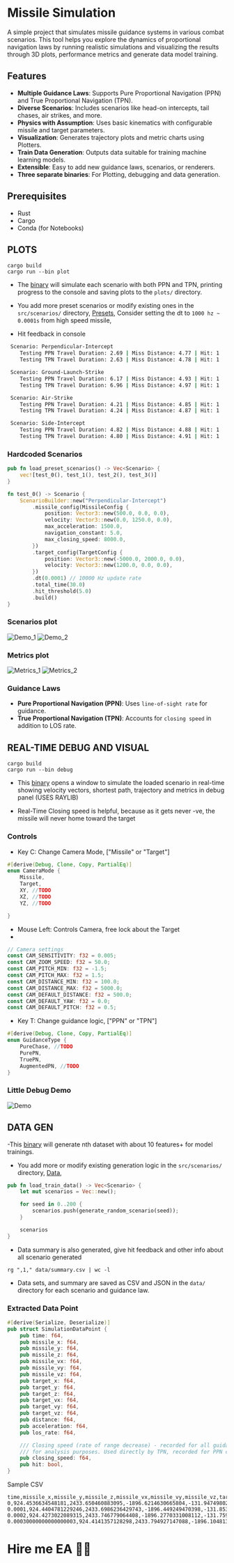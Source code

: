 # Missile Simulation

A simple project that simulates missile guidance systems in various combat scenarios.
This tool helps you explore the dynamics of proportional navigation laws by running realistic simulations and
visualizing the results through 3D plots, performance metrics and generate data model training.

## Features

- **Multiple Guidance Laws**: Supports Pure Proportional Navigation (PPN) and True Proportional Navigation (TPN).
- **Diverse Scenarios**: Includes scenarios like head-on intercepts, tail chases, air strikes, and more.
- **Physics with Assumption**: Uses basic kinematics with configurable missile and target parameters.
- **Visualization**: Generates trajectory plots and metric charts using Plotters.
- **Train Data Generation**: Outputs data suitable for training machine learning models.
- **Extensible**: Easy to add new guidance laws, scenarios, or renderers.
- **Three separate binaries**: For Plotting, debugging and data generation.

## Prerequisites

- Rust
- Cargo
- Conda (for Notebooks)

## PLOTS

   ```shell
   cargo build
   cargo run --bin plot
   ```

- The [binary](src/bin/plot.rs) will simulate each scenario with both PPN and TPN, printing progress to the console and
  saving plots to the `plots/` directory.

- You add more preset scenarios or modify existing ones in the `src/scenarios/`
  directory, [Presets](src/scenarios/presets.rs), Consider setting the dt to `1000 hz ~ 0.0001s` from high speed
  missile,

- Hit feedback in console

```bash
 Scenario: Perpendicular-Intercept
    Testing PPN Travel Duration: 2.69 | Miss Distance: 4.77 | Hit: 1
    Testing TPN Travel Duration: 2.63 | Miss Distance: 4.78 | Hit: 1

 Scenario: Ground-Launch-Strike
    Testing PPN Travel Duration: 6.17 | Miss Distance: 4.93 | Hit: 1
    Testing TPN Travel Duration: 6.96 | Miss Distance: 4.97 | Hit: 1

 Scenario: Air-Strike
    Testing PPN Travel Duration: 4.21 | Miss Distance: 4.85 | Hit: 1
    Testing TPN Travel Duration: 4.24 | Miss Distance: 4.87 | Hit: 1

 Scenario: Side-Intercept
    Testing PPN Travel Duration: 4.82 | Miss Distance: 4.88 | Hit: 1
    Testing TPN Travel Duration: 4.80 | Miss Distance: 4.91 | Hit: 1
```

### Hardcoded Scenarios

```rust
pub fn load_preset_scenarios() -> Vec<Scenario> {
    vec![test_0(), test_1(), test_2(), test_3()]
}

fn test_0() -> Scenario {
    ScenarioBuilder::new("Perpendicular-Intercept")
        .missile_config(MissileConfig {
            position: Vector3::new(500.0, 0.0, 0.0),
            velocity: Vector3::new(0.0, 1250.0, 0.0),
            max_acceleration: 1500.0,
            navigation_constant: 5.0,
            max_closing_speed: 8000.0,
        })
        .target_config(TargetConfig {
            position: Vector3::new(-5000.0, 2000.0, 0.0),
            velocity: Vector3::new(1200.0, 0.0, 0.0),
        })
        .dt(0.0001) // 10000 Hz update rate
        .total_time(30.0)
        .hit_threshold(5.0)
        .build()
}

```

### Scenarios plot

![Demo_1](PPN_trajectory.png)
![Demo_2](TPN_trajectory.png)

### Metrics plot

![Metrics_1](PPN_los_angular_rate.png)
![Metrics_2](TPN_closing_velocity.png)

### Guidance Laws

- **Pure Proportional Navigation (PPN)**: Uses `line-of-sight rate` for guidance.
- **True Proportional Navigation (TPN)**: Accounts for `closing speed` in addition to LOS rate.

## REAL-TIME DEBUG AND VISUAL

```shell
cargo build
cargo run --bin debug
```

- This [binary](src/bin/debug.rs) opens a window to simulate the loaded scenario in real-time showing velocity vectors,
  shortest path, trajectory and metrics in debug
  panel (USES RAYLIB)

- Real-Time Closing speed is helpful, because as it gets never -ve, the missile will never home toward the target

### Controls

- Key C: Change Camera Mode, ["Missile" or "Target"]

```rust
#[derive(Debug, Clone, Copy, PartialEq)]
enum CameraMode {
    Missile,
    Target,
    XY, //TODO
    XZ, //TODO
    YZ, //TODO

}
```

- Mouse Left: Controls Camera, free lock about the Target
-

```rust
// Camera settings
const CAM_SENSITIVITY: f32 = 0.005;
const CAM_ZOOM_SPEED: f32 = 50.0;
const CAM_PITCH_MIN: f32 = -1.5;
const CAM_PITCH_MAX: f32 = 1.5;
const CAM_DISTANCE_MIN: f32 = 100.0;
const CAM_DISTANCE_MAX: f32 = 5000.0;
const CAM_DEFAULT_DISTANCE: f32 = 500.0;
const CAM_DEFAULT_YAW: f32 = 0.0;
const CAM_DEFAULT_PITCH: f32 = 0.5;
```

- Key T: Change guidance logic, ["PPN" or "TPN"]

```rust
#[derive(Debug, Clone, Copy, PartialEq)]
enum GuidanceType {
    PureChase, //TODO
    PurePN,
    TruePN,
    AugmentedPN, //TODO
}
```

### Little Debug Demo

![Demo](debug_demo.gif)

## DATA GEN

-This [binary](src/bin/generate_data.rs) will generate nth dataset with about 10 features+ for model trainings.

- You add more or modify existing generation logic in the `src/scenarios/`
  directory, [Data](src/scenarios/train_data.rs),

```rust
pub fn load_train_data() -> Vec<Scenario> {
    let mut scenarios = Vec::new();

    for seed in 0..200 {
        scenarios.push(generate_random_scenario(seed));
    }

    scenarios
}
```

- Data summary is also generated, give hit feedback and other info about all scenario generated

```shell
rg ",1," data/summary.csv | wc -l
```

- Data sets, and summary are saved as CSV and JSON in the `data/` directory for each scenario and guidance law.

### Extracted Data Point

```rust
#[derive(Serialize, Deserialize)]
pub struct SimulationDataPoint {
    pub time: f64,
    pub missile_x: f64,
    pub missile_y: f64,
    pub missile_z: f64,
    pub missile_vx: f64,
    pub missile_vy: f64,
    pub missile_vz: f64,
    pub target_x: f64,
    pub target_y: f64,
    pub target_z: f64,
    pub target_vx: f64,
    pub target_vy: f64,
    pub target_vz: f64,
    pub distance: f64,
    pub acceleration: f64,
    pub los_rate: f64,

    /// Closing speed (rate of range decrease) - recorded for all guidance laws
    /// for analysis purposes. Used directly by TPN, recorded for PPN comparison.
    pub closing_speed: f64,
    pub hit: bool,
}
```

Sample CSV

```csv
time,missile_x,missile_y,missile_z,missile_vx,missile_vy,missile_vz,target_x,target_y,target_z,target_vx,target_vy,target_vz,distance,acceleration,los_rate,closing_speed,hit
0,924.4536634548181,2433.650460883095,-1896.6214630665804,-131.9474980288427,481.70098016178787,1722.1082199140278,2153.316025960237,2373.3460727481825,-6257.671352754478,1428.235486694958,-314.03209977931226,-33.05345822773355,4531.279671964373,0,0.28271598427137545,-2122.928771626081,0
0.0001,924.4404781229246,2433.6986236429743,-1896.449249470398,-131.85331893555048,481.62759879426744,1722.1359618246895,2153.4588495089065,2373.3146695382047,-6257.674658100301,1428.235486694958,-314.03209977931226,-33.05345822773355,4531.491966670209,1225.7299996196357,0.2826624472662804,-2122.965162088819,0
0.0002,924.4273022089315,2433.746779064408,-1896.2770331008112,-131.75913993135254,481.55421433864404,1722.1636958680444,2153.601673057576,2373.283266328227,-6257.677963446124,1428.235486694958,-314.03209977931226,-33.05345822773355,4531.704265013386,1225.7299996196357,0.2826089173274708,-2123.001529480879,0
0.00030000000000000003,924.4141357128298,2433.794927147088,-1896.1048139586069,-131.6649610163498,481.48082679567824,1722.191422043872,2153.744496606246,2373.2518631182493,-6257.681268791946,1428.235486694958,-314.03209977931226,-33.05345822773355,4531.9165669915965,1225.7299996196357,0.2825553944543698,-2123.
```

# Hire me EA 🥲🙏
